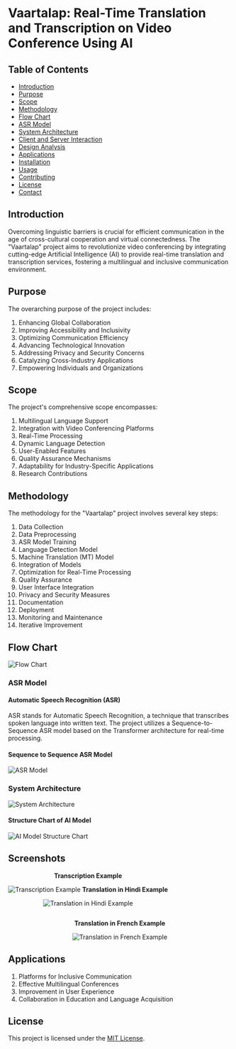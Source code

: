 # Vaartalap: Real-Time Translation and Transcription on Video Conference Using AI

## Table of Contents

- [Introduction](#introduction)
- [Purpose](#purpose)
- [Scope](#scope)
- [Methodology](#methodology)
- [Flow Chart](#flow-chart)
- [ASR Model](#asr-model)
- [System Architecture](#system-architecture)
- [Client and Server Interaction](#client-and-server-interaction)
- [Design Analysis](#design-analysis)
- [Applications](#applications)
- [Installation](#installation)
- [Usage](#usage)
- [Contributing](#contributing)
- [License](#license)
- [Contact](#contact)

## Introduction

Overcoming linguistic barriers is crucial for efficient communication in the age of cross-cultural cooperation and virtual connectedness. The "Vaartalap" project aims to revolutionize video conferencing by integrating cutting-edge Artificial Intelligence (AI) to provide real-time translation and transcription services, fostering a multilingual and inclusive communication environment.

## Purpose

The overarching purpose of the project includes:

1. Enhancing Global Collaboration
2. Improving Accessibility and Inclusivity
3. Optimizing Communication Efficiency
4. Advancing Technological Innovation
5. Addressing Privacy and Security Concerns
6. Catalyzing Cross-Industry Applications
7. Empowering Individuals and Organizations

## Scope

The project's comprehensive scope encompasses:

1. Multilingual Language Support
2. Integration with Video Conferencing Platforms
3. Real-Time Processing
4. Dynamic Language Detection
5. User-Enabled Features
6. Quality Assurance Mechanisms
7. Adaptability for Industry-Specific Applications
8. Research Contributions

## Methodology

The methodology for the "Vaartalap" project involves several key steps:

1. Data Collection
2. Data Preprocessing
3. ASR Model Training
4. Language Detection Model
5. Machine Translation (MT) Model
6. Integration of Models
7. Optimization for Real-Time Processing
8. Quality Assurance
9. User Interface Integration
10. Privacy and Security Measures
11. Documentation
12. Deployment
13. Monitoring and Maintenance
14. Iterative Improvement

## Flow Chart

![Flow Chart](https://github.com/kunalkashyap-1/vaartalap/blob/master/my-app/images/FlowChart.png?raw=true)


### ASR Model

#### Automatic Speech Recognition (ASR)

ASR stands for Automatic Speech Recognition, a technique that transcribes spoken language into written text. The project utilizes a Sequence-to-Sequence ASR model based on the Transformer architecture for real-time processing.

#### Sequence to Sequence ASR Model

![ASR Model](https://github.com/kunalkashyap-1/vaartalap/blob/master/my-app/images/ASRmodel.png?raw=true)


### System Architecture


![System Architecture](https://github.com/kunalkashyap-1/vaartalap/blob/master/my-app/images/systemArchitecture.png?raw=true)



#### Structure Chart of AI Model

![AI Model Structure Chart](https://github.com/kunalkashyap-1/vaartalap/blob/master/my-app/images/img15.jpg?raw=true)

## Screenshots

<div style="display: flex; justify-content: space-between;">
<span style="margin-right: 5px; text-align: center;">
<strong>  Transcription Example</strong>

![Transcription Example](https://github.com/kunalkashyap-1/vaartalap/blob/master/my-app/images/transcription.png?raw=true)
</span>
<span style="text-align: center;">
<strong>  Translation in Hindi Example</strong>

![Translation in Hindi Example](https://github.com/kunalkashyap-1/vaartalap/blob/master/my-app/images/translateHindi.png?raw=true)
</span>
</div>

<div style="width: 100%; text-align: center;">

<strong> Translation in French Example</strong> 

![Translation in French Example](https://github.com/kunalkashyap-1/vaartalap/blob/master/my-app/images/translateFrench.png?raw=true)

</div>

## Applications

1. Platforms for Inclusive Communication
2. Effective Multilingual Conferences
3. Improvement in User Experience
4. Collaboration in Education and Language Acquisition

## License

This project is licensed under the [MIT License](./LICENSE).
